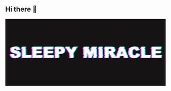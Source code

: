 ## Hi there 👋

[![Header](https://github.com/XXXUDI/XXXUDI/blob/main/resources/Glitch1.png)](https://www.youtube.com/@SleepyM1racle)















<!--
**XXXUDI/XXXUDI** is a ✨ _special_ ✨ repository because its `README.md` (this file) appears on your GitHub profile.

Here are some ideas to get you started:

- 🔭 I’m currently working on ...
- 🌱 I’m currently learning ...
- 👯 I’m looking to collaborate on ...
- 🤔 I’m looking for help with ...
- 💬 Ask me about ...
- 📫 How to reach me: ...
- 😄 Pronouns: ...
- ⚡ Fun fact: ...
-->
